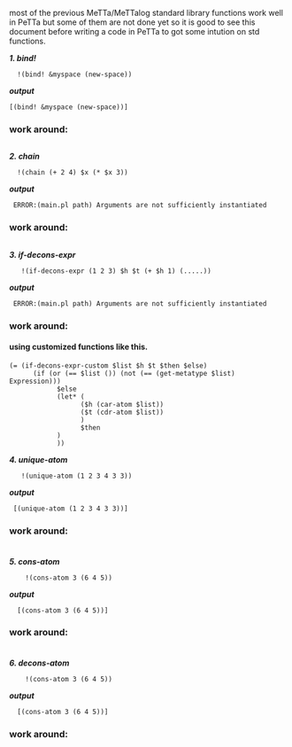   most of the previous MeTTa/MeTTalog standard library functions work well in PeTTa but some of them are not done yet so it is good to see this document before writing a code in PeTTa to got some intution on std functions.

 ***1. bind!***
```metta
  !(bind! &myspace (new-space)) 
```
***output***
```metta 
[(bind! &myspace (new-space))]
```
### work around: 
```
```
 ***2. chain***
```metta
  !(chain (+ 2 4) $x (* $x 3)) 
```
***output***
```metta 
 ERROR:(main.pl path) Arguments are not sufficiently instantiated
```
### work around:
```
```
 ***3. if-decons-expr***
```metta
   !(if-decons-expr (1 2 3) $h $t (+ $h 1) (.....))
```
***output***
```metta 
 ERROR:(main.pl path) Arguments are not sufficiently instantiated
```
### work around:
#### using customized functions like this.
```metta
(= (if-decons-expr-custom $list $h $t $then $else)
      (if (or (== $list ()) (not (== (get-metatype $list) Expression)))
            $else
            (let* (
                  ($h (car-atom $list))
                  ($t (cdr-atom $list))
                  )
                  $then
            )
            ))

```
 ***4. unique-atom***

```metta
   !(unique-atom (1 2 3 4 3 3))  

```
***output***
```metta 
 [(unique-atom (1 2 3 4 3 3))]
```
### work around:
###
```metta

```
 ***5. cons-atom***

```metta
    !(cons-atom 3 (6 4 5)) 

```
***output***
```metta 
  [(cons-atom 3 (6 4 5))]
```
### work around:
###
```metta
```
 ***6. decons-atom***

```metta
    !(cons-atom 3 (6 4 5)) 

```
***output***
```metta 
  [(cons-atom 3 (6 4 5))]
```
### work around:
###
```metta
```




